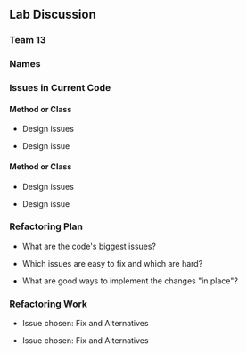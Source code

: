 ## Lab Discussion
### Team 13
### Names


### Issues in Current Code

#### Method or Class
 * Design issues

 * Design issue

#### Method or Class
 * Design issues

 * Design issue


### Refactoring Plan

 * What are the code's biggest issues?

 * Which issues are easy to fix and which are hard?

 * What are good ways to implement the changes "in place"?


### Refactoring Work

 * Issue chosen: Fix and Alternatives


 * Issue chosen: Fix and Alternatives